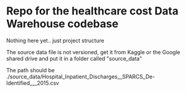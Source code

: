 # Repo for the healthcare cost Data Warehouse codebase

Nothing here yet.. just project structure

The source data file is not versioned, get it from Kaggle or the Google shared drive and put it in a folder called "source_data"

The path should be ./source_data/Hospital_Inpatient_Discharges__SPARCS_De-Identified___2015.csv
